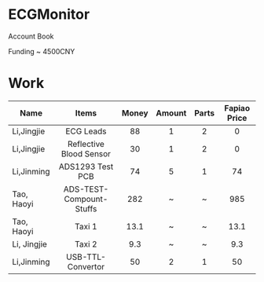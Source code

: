 # ECGMonitor
Account Book
 
Funding ~ 4500CNY


# Work

| Name        | Items    |  Money  | Amount| Parts| Fapiao Price
| --------   | :-----:   | :----: |  :----: | :----:|:----:|
Li,Jingjie | ECG Leads  |88 | 1| 2| 0
Li,Jingjie | Reflective Blood Sensor |30| 1 | 2 | 0
Li,Jinming | ADS1293 Test PCB | 74 | 5| 1| 74
Tao, Haoyi | ADS-TEST-Compount-Stuffs | 282 |~ | ~ | 985
Tao, Haoyi | Taxi 1 | 13.1|~|~|13.1
Li, Jingjie | Taxi 2 | 9.3 |~|~|9.3
Li,Jinming | USB-TTL-Convertor| 50|2|1|50


